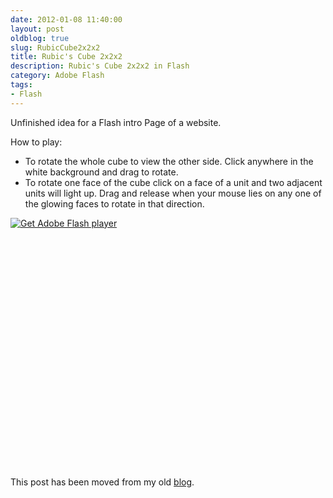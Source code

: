 ```yaml
---
date: 2012-01-08 11:40:00
layout: post
oldblog: true
slug: RubicCube2x2x2
title: Rubic's Cube 2x2x2
description: Rubic's Cube 2x2x2 in Flash
category: Adobe Flash
tags: 
- Flash
---
```


Unfinished idea for a Flash intro Page of a website.

How to play:

- To rotate the whole cube to view the other side. Click anywhere in the white background and drag to rotate.
- To rotate one face of the cube click on a face of a unit and two adjacent units will light up. Drag and release when your mouse lies on any one of the glowing faces to rotate in that direction.

<div id="flashContent" style="width:600px; height:400px;">
	<object classid="clsid:d27cdb6e-ae6d-11cf-96b8-444553540000" width="600" height="400" id="Rubic222" align="middle">
		<param name="movie" value="../../../assets/img/posts/2012-01-08-rubic-2x2x2.swf" />
		<param name="quality" value="high" />
		<param name="bgcolor" value="#ffffff" />
		<param name="play" value="true" />
		<param name="loop" value="true" />
		<param name="wmode" value="window" />
		<param name="scale" value="showall" />
		<param name="menu" value="false" />
		<param name="devicefont" value="false" />
		<param name="salign" value="" />
		<param name="allowScriptAccess" value="sameDomain" />
		<!--[if !IE]>-->
		<object type="application/x-shockwave-flash" data="../../../assets/img/posts/2012-01-08-rubic-2x2x2.swf" width="600" height="400">
			<param name="movie" value="../../../assets/img/posts/2012-01-08-rubic-2x2x2.swf" />
			<param name="quality" value="high" />
			<param name="bgcolor" value="#ffffff" />
			<param name="play" value="true" />
			<param name="loop" value="true" />
			<param name="wmode" value="window" />
			<param name="scale" value="showall" />
			<param name="menu" value="false" />
			<param name="devicefont" value="false" />
			<param name="salign" value="" />
			<param name="allowScriptAccess" value="sameDomain" />
		<!--<![endif]-->
			<a href="http://www.adobe.com/go/getflash">
				<img src="http://www.adobe.com/images/shared/download_buttons/get_flash_player.gif" alt="Get Adobe Flash player" />
			</a>
		<!--[if !IE]>-->
		</object>
		<!--<![endif]-->
	</object>
</div>

This post has been moved from my old [blog](https://sites.google.com/site/azizhkhambati/adobeflash/rubic2x2x2).